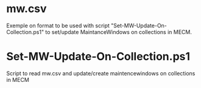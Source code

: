 # mw.csv
Exemple on format to be used with script "Set-MW-Update-On-Collection.ps1" to set/update MaintanceWindows on collections in MECM.

# Set-MW-Update-On-Collection.ps1
Script to read mw.csv and update/create maintencewindows on collections in MECM
